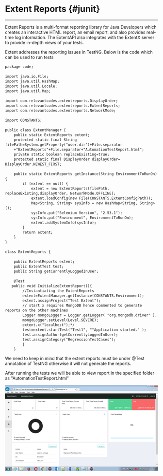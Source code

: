 # Extent Reports {#junit}

---

Extent Reports is a multi-format reporting library for Java Developers which creates an interactive HTML report, an email report, and also provides real-time log information. The ExtentAPI also integrates with the ExtentX server to provide in-depth views of your tests.

Extent  addresses the reporting issues in TestNG. Below is the code which can be used to run tests

```
package code;

import java.io.File;
import java.util.HashMap;
import java.util.Locale;
import java.util.Map;

import com.relevantcodes.extentreports.DisplayOrder;
import com.relevantcodes.extentreports.ExtentReports;
import com.relevantcodes.extentreports.NetworkMode;

import CONSTANTS;

public class ExtentManager {
    public static ExtentReports extent;
    protected static final String filePath=System.getProperty("user.dir")+File.separator
    +"ExtentReports"+File.separator+"AutomationTestReport.html";
	private static boolean replaceExisting=true;
	protected static final DisplayOrder displayOrder= DisplayOrder.NEWEST_FIRST;

    public static ExtentReports getInstance(String EnvironmentToRunOn) {
        if (extent == null) {
        	extent = new ExtentReports(filePath, replaceExisting,displayOrder, NetworkMode.OFFLINE); 
        	extent.loadConfig(new File(CONSTANTS.ExtentConfigPath));
    		Map<String, String> sysInfo = new HashMap<String, String>();
    		sysInfo.put("Selenium Version", "2.53.1");
    		sysInfo.put("Environment", EnvironmentToRunOn);
    		extent.addSystemInfo(sysInfo);    		
        }
        return extent;
    }
}

class ExtentReports {

    public ExtentReports extent;
    public ExtentTest test;
    public String getCurrentlyLoggedInUser;
 
    @Test       
   public void InitializeExtentReport(){
        //Instantiating the ExtentReports
        extent=ExtentManager.getInstance(CONSTANTS.Environment);
        extent.assignProject("Test Extent");
        // start x requires MongoDB hence commented to generate reports on the other machines
        Logger mongoLogger = Logger.getLogger( "org.mongodb.driver" );
        mongoLogger.setLevel(Level.SEVERE);
        extent.x("localhost");*/
        test=extent.startTest("Test1", ""Application started." );
        test.assignAuthor(getCurrentlyLoggedInUser);
        test.assignCategory("RegressionTestCases");
        }
    }
```

We need to keep in mind that the extent reports must be under @Test annotation of TestNG otherwise it will not generate the reports.

After running the tests we will be able to view report in the specified folder as "AutomationTestReport.html"

![](/assets/ExtentReportsSample.png)

